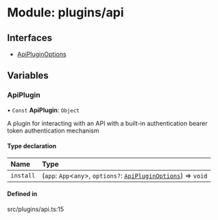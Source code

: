 # Module: plugins/api

## Interfaces

- [ApiPluginOptions](../interfaces/plugins_api.ApiPluginOptions.md)

## Variables

### <a id="apiplugin" name="apiplugin"></a> ApiPlugin

• `Const` **ApiPlugin**: `Object`

A plugin for interacting with an API with a built-in authentication bearer token authentication mechanism

#### Type declaration

| Name | Type |
| :------ | :------ |
| `install` | (`app`: `App`\<`any`\>, `options?`: [`ApiPluginOptions`](../interfaces/plugins_api.ApiPluginOptions.md)) => `void` |

#### Defined in

src/plugins/api.ts:15

